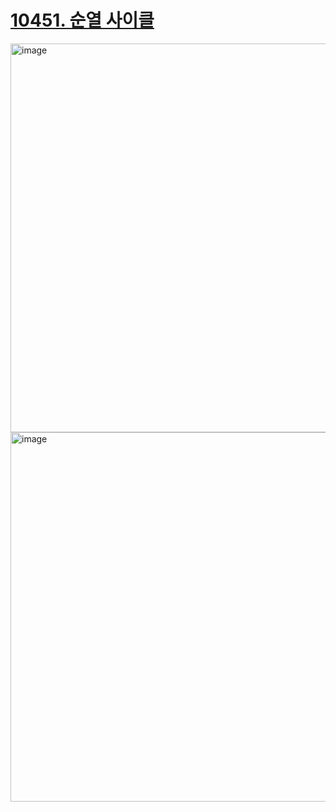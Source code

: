 # [10451. 순열 사이클](https://www.acmicpc.net/problem/10451)

<img width="622" alt="image" src="https://github.com/youngDaLee/algorithm_study/assets/75021333/388ae926-11ad-4c21-8cf9-0e3004f4ae13">

<img width="591" alt="image" src="https://github.com/youngDaLee/algorithm_study/assets/75021333/f4281db9-f628-41cd-abe4-720e4e6a838a">
